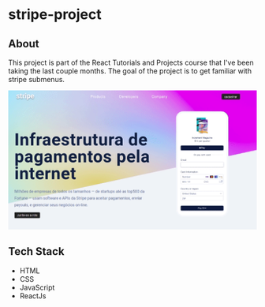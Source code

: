 # stripe-project

## About
This project is part of the React Tutorials and Projects course that I've been taking the last couple months. The goal of the project is to get familiar with stripe submenus.

<img src="https://github.com/TauDuque/stripe-project/blob/main/stripemenu1.gif" />

## Tech Stack
<ul>
  <li>HTML
    <li>CSS
      <li>JavaScript
        <li>ReactJs
          </ul>
